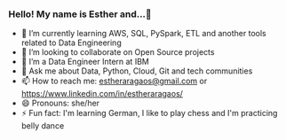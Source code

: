 ### Hello! My name is Esther and...👋

- 🌱 I’m currently learning AWS, SQL, PySpark, ETL and another tools related to Data Engineering
- 👯 I’m looking to collaborate on Open Source projects
- 🔭 I’m a Data Engineer Intern at IBM
- 💬 Ask me about Data, Python, Cloud, Git and tech communities
- 📫 How to reach me: estheraragaos@gmail.com or https://www.linkedin.com/in/estheraragaos/
- 😄 Pronouns: she/her
- ⚡ Fun fact: I'm learning German, I like to play chess and I'm practicing belly dance
